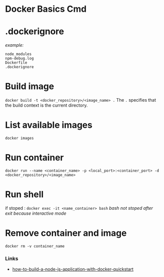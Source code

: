 # Docker Basics Cmd

# .dockerignore
_example:_
```
node_modules
npm-debug.log
Dockerfile
.dockerignore
```

# Build image
`docker build -t <docker_repository>/<image_name> .`
The `.` specifies that the build context is the current directory.

# List available images
`docker images`

# Run container
`docker run --name <container_name> -p <local_port>:<container_port> -d <docker_repository>/<image_name>`

# Run shell
if stoped :
`docker exec -it <name_container> bash`
_bash not stoped after exit because interactive mode_

# Remove container and image
`docker rm -v container_name`


### Links
- [how-to-build-a-node-js-application-with-docker-quickstart](https://www.digitalocean.com/community/tutorials/how-to-build-a-node-js-application-with-docker-quickstart)